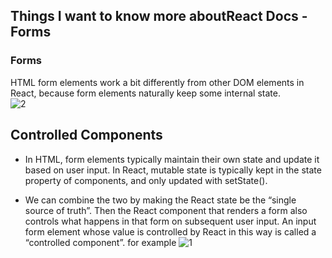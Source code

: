 ## Things I want to know more aboutReact Docs - Forms

### Forms
HTML form elements work a bit differently from other DOM elements in React, because form elements naturally keep some internal state.  
![2](https://drek4537l1klr.cloudfront.net/thomas/Figures/05fig04.jpg)
## Controlled Components  
+ In HTML, form elements typically maintain their own state and update it based on user input. In React, mutable state is typically kept in the state property of components, and only updated with setState().

+ We can combine the two by making the React state be the “single source of truth”. Then the React component that renders a form also controls what happens in that form on subsequent user input. An input form element whose value is controlled by React in this way is called a “controlled component”.
for example
![1](https://miro.medium.com/max/1400/1*3iHnKaQK64ClycpGikpnIA.png)